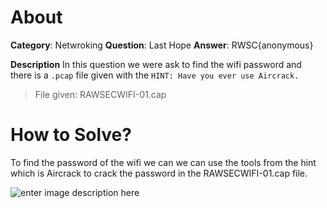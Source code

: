 ﻿# About
**Category**: Netwroking
**Question**: Last Hope
**Answer**: RWSC{anonymous}

**Description**
In this question we were ask to find the wifi password and there is a `.pcap` file given with the `HINT: Have you ever use Aircrack.`
> File given:  RAWSECWIFI-01.cap


# How to Solve?
To find the password of the wifi we can we can use the tools from the hint which is Aircrack to crack the password in the RAWSECWIFI-01.cap file.

![enter image description here](https://media.discordapp.net/attachments/1009070339684307005/1214955359886774302/image.png?ex=65fafe5a&is=65e8895a&hm=86a675113a98152474885c2f65b58a8231b67d63070701d649cbd4b68a2a7641&=&format=webp&quality=lossless&width=680&height=601)



